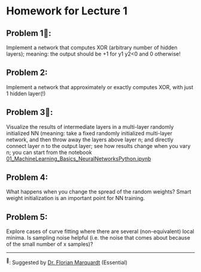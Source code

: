 # Homework for Lecture 1

## Problem 1🌟:

Implement a network that computes XOR (arbitrary number of hidden layers); meaning: the output should be +1 for y1 y2<0 and 0 otherwise!



## Problem 2:

Implement a network that approximately or exactly computes XOR, with just 1 hidden layer(!)



## Problem 3🌟:

Visualize the results of intermediate layers in a multi-layer randomly initialized NN (meaning: take a fixed randomly initialized multi-layer network, and then throw away the layers above layer n; and directly connect layer n to the output layer; see how results change when you vary n; you can start from the notebook [01_MachineLearning_Basics_NeuralNetworksPython.ipynb](https://owncloud.gwdg.de/index.php/s/Unl2Yru1HsqwQNK)



## Problem 4:

What happens when you change the spread of the random weights? Smart weight initialization is an important point for NN training.



## Problem 5:

Explore cases of curve fitting where there are several (non-equivalent) local minima. Is sampling noise helpful (i.e. the noise that comes about because of the small number of x samples)?



---

<sup>🌟</sup>: Suggested by [Dr. Florian Marquardt](https://scholar.google.com/citations?user=jx_c7SgAAAAJ&hl=en&oi=ao) (Essential)

